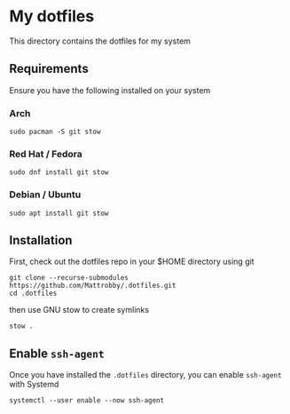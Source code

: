 # My dotfiles

This directory contains the dotfiles for my system

## Requirements

Ensure you have the following installed on your system

### Arch

```
sudo pacman -S git stow
```

### Red Hat / Fedora

```
sudo dnf install git stow
```

### Debian / Ubuntu 

```
sudo apt install git stow
```

## Installation

First, check out the dotfiles repo in your $HOME directory using git

```
git clone --recurse-submodules https://github.com/Mattrobby/.dotfiles.git
cd .dotfiles
```

then use GNU stow to create symlinks

```
stow .
```

## Enable `ssh-agent`

Once you have installed the `.dotfiles` directory, you can enable `ssh-agent` with Systemd

```
systemctl --user enable --now ssh-agent
```

